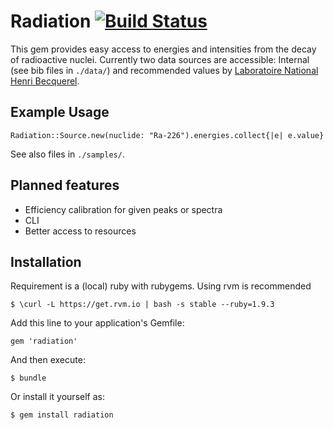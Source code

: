 # Radiation [![Build Status](https://travis-ci.org/janmayer/radiation.png?branch=master)](https://travis-ci.org/janmayer/radiation)

This gem provides easy access to energies and intensities from the decay of radioactive nuclei. 
Currently two data sources are accessible: Internal (see bib files in `./data/`) and recommended values 
by [Laboratoire National Henri Becquerel](http://www.nucleide.org/DDEP_WG/DDEPdata.htm).

## Example Usage

    Radiation::Source.new(nuclide: "Ra-226").energies.collect{|e| e.value}

See also files in `./samples/`.


## Planned features

* Efficiency calibration for given peaks or spectra
* CLI
* Better access to resources


## Installation

Requirement is a (local) ruby with rubygems. Using rvm is recommended
    
    $ \curl -L https://get.rvm.io | bash -s stable --ruby=1.9.3

Add this line to your application's Gemfile:

    gem 'radiation'

And then execute:

    $ bundle

Or install it yourself as:

    $ gem install radiation
